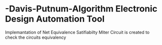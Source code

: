 # -Davis-Putnum-Algorithm Electronic Design Automation Tool
Implemantation of Net Equivalence Satifiabilty 
Miter Circuit is created to check the circuits equivalency

